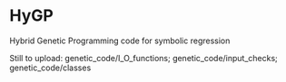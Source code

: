 # HyGP
Hybrid Genetic Programming code for symbolic regression

Still to upload:
genetic_code/I_O_functions;
genetic_code/input_checks;
genetic_code/classes

